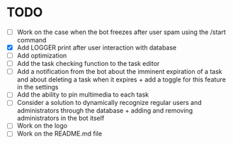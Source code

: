 # TODO
- [ ] Work on the case when the bot freezes after user spam using the /start command
- [x] Add LOGGER print after user interaction with database
- [ ] Add optimization
- [ ] Add the task checking function to the task editor
- [ ] Add a notification from the bot about the imminent expiration of a task and about deleting a task when it expires + add a toggle for this feature in the settings
- [ ] Add the ability to pin multimedia to each task
- [ ] Consider a solution to dynamically recognize regular users and administrators through the database + adding and removing administrators in the bot itself
- [ ] Work on the logo
- [ ] Work on the README.md file
